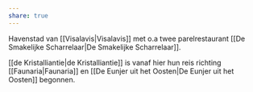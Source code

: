 ```yaml
---
share: true
---
```

Havenstad van [[Visalavis|Visalavis]] met o.a twee parelrestaurant [[De Smakelijke Scharrelaar|De Smakelijke Scharrelaar]].

[[de Kristalliantie|de Kristalliantie]] is vanaf hier hun reis richting [[Faunaria|Faunaria]] en [[De Eunjer uit het Oosten|De Eunjer uit het Oosten]] begonnen.
